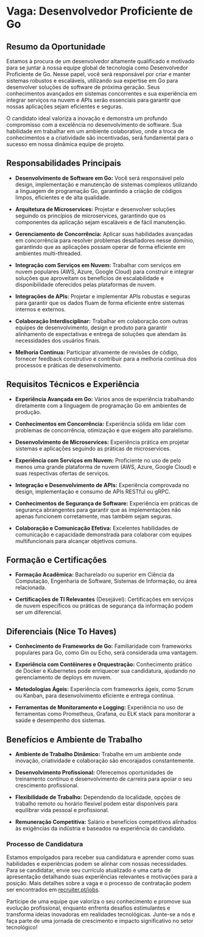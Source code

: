 # Vaga: Desenvolvedor Proficiente de Go

## Resumo da Oportunidade

Estamos à procura de um desenvolvedor altamente qualificado e motivado para se juntar à nossa equipe global de tecnologia como Desenvolvedor Proficiente de Go. Nesse papel, você será responsável por criar e manter sistemas robustos e escaláveis, utilizando sua expertise em Go para desenvolver soluções de software de próxima geração. Seus conhecimentos avançados em sistemas concorrentes e sua experiência em integrar serviços na nuvem e APIs serão essenciais para garantir que nossas aplicações sejam eficientes e seguras.

O candidato ideal valoriza a inovação e demonstra um profundo compromisso com a excelência no desenvolvimento de software. Sua habilidade em trabalhar em um ambiente colaborativo, onde a troca de conhecimentos e a criatividade são incentivadas, será fundamental para o sucesso em nossa dinâmica equipe de projeto.

## Responsabilidades Principais

- **Desenvolvimento de Software em Go:** Você será responsável pelo design, implementação e manutenção de sistemas complexos utilizando a linguagem de programação Go, garantindo a criação de códigos limpos, eficientes e de alta qualidade.
  
- **Arquitetura de Microservices:** Projetar e desenvolver soluções seguindo os princípios de microservices, garantindo que os componentes da aplicação sejam escaláveis e de fácil manutenção.
  
- **Gerenciamento de Concorrência:** Aplicar suas habilidades avançadas em concorrência para resolver problemas desafiadores nesse domínio, garantindo que as aplicações possam operar de forma eficiente em ambientes multi-threaded.

- **Integração com Serviços em Nuvem:** Trabalhar com serviços em nuvem populares (AWS, Azure, Google Cloud) para construir e integrar soluções que aproveitam os benefícios de escalabilidade e disponibilidade oferecidos pelas plataformas de nuvem.

- **Integrações de APIs:** Projetar e implementar APIs robustas e seguras para garantir que os dados fluam de forma eficiente entre sistemas internos e externos.

- **Colaboração Interdisciplinar:** Trabalhar em colaboração com outras equipes de desenvolvimento, design e produto para garantir alinhamento de expectativas e entrega de soluções que atendam às necessidades dos usuários finais.

- **Melhoria Contínua:** Participar ativamente de revisões de código, fornecer feedback construtivo e contribuir para a melhoria contínua dos processos e práticas de desenvolvimento.

## Requisitos Técnicos e Experiência

- **Experiência Avançada em Go:** Vários anos de experiência trabalhando diretamente com a linguagem de programação Go em ambientes de produção.

- **Conhecimentos em Concorrência:** Experiência sólida em lidar com problemas de concorrência, otimização e que exigem alto paralelismo.

- **Desenvolvimento de Microservices:** Experiência prática em projetar sistemas e aplicações seguindo as práticas de microservices.

- **Experiência com Serviços em Nuvem:** Proficiente no uso de pelo menos uma grande plataforma de nuvem (AWS, Azure, Google Cloud) e suas respectivas ofertas de serviços.
  
- **Integração e Desenvolvimento de APIs:** Experiência comprovada no design, implementação e consumo de APIs RESTful ou gRPC.
  
- **Conhecimentos de Segurança de Software:** Experiência em práticas de segurança abrangentes para garantir que as implementações não apenas funcionem corretamente, mas também sejam seguras.

- **Colaboração e Comunicação Efetiva:** Excelentes habilidades de comunicação e capacidade demonstrada para colaborar com equipes multifuncionais para alcançar objetivos comuns.

## Formação e Certificações

- **Formação Acadêmica:** Bacharelado ou superior em Ciência da Computação, Engenharia de Software, Sistemas de Informação, ou área relacionada.

- **Certificações de TI Relevantes** (Desejável): Certificações em serviços de nuvem específicos ou práticas de segurança da informação podem ser um diferencial.

## Diferenciais (Nice To Haves)

- **Conhecimento de Frameworks de Go:** Familiaridade com frameworks populares para Go, como Gin ou Echo, será considerada uma vantagem.
  
- **Experiência com Contêineres e Orquestração:** Conhecimento prático de Docker e Kubernetes pode enriquecer sua candidatura, ajudando no gerenciamento de deploys em nuvem.

- **Metodologias Ágeis:** Experiência com frameworks ágeis, como Scrum ou Kanban, para desenvolvimento eficiente e entrega contínua.

- **Ferramentas de Monitoramento e Logging:** Experiência no uso de ferramentas como Prometheus, Grafana, ou ELK stack para monitorar a saúde e desempenho dos sistemas.

## Benefícios e Ambiente de Trabalho

- **Ambiente de Trabalho Dinâmico:** Trabalhe em um ambiente onde inovação, criatividade e colaboração são encorajados constantemente.

- **Desenvolvimento Profissional:** Oferecemos oportunidades de treinamento contínuo e desenvolvimento de carreira para apoiar o seu crescimento profissional.

- **Flexibilidade de Trabalho:** Dependendo da localidade, opções de trabalho remoto ou horário flexível podem estar disponíveis para equilibrar vida pessoal e profissional.

- **Remuneração Competitiva:** Salário e benefícios competitivos alinhados às exigências da indústria e baseados na experiência do candidato.

### Processo de Candidatura

Estamos empolgados para receber sua candidatura e aprender como suas habilidades e experiências podem se alinhar com nossas necessidades. Para se candidatar, envie seu currículo atualizado e uma carta de apresentação detalhando suas experiências relevantes e motivações para a posição. Mais detalhes sobre a vaga e o processo de contratação podem ser encontrados em [recruiter.pt/jobs](https://recruiter.pt/jobs).

Participe de uma equipe que valoriza o seu conhecimento e promove sua evolução profissional, enquanto enfrenta desafios estimulantes e transforma ideias inovadoras em realidades tecnológicas. Junte-se a nós e faça parte de uma jornada de crescimento e impacto significativo no setor tecnológico!